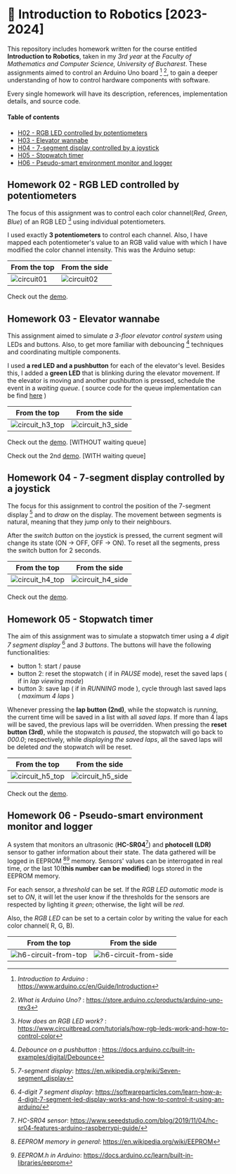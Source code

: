 # 🤖 Introduction to Robotics [2023-2024]

This repository includes homework written for the course entitled **Introduction to Robotics**, taken in my _3rd year_ at the _Faculty of Mathematics and Computer Science, University of Bucharest_. These assignments aimed to control an Arduino Uno board [^1] [^2], to gain a deeper understanding of how to control hardware components with software. 

Every single homework will have its description, references, implementation details, and source code. 

#### Table of contents
- [H02 - RGB LED controlled by potentiometers](#homework-02)
- [H03 - Elevator wannabe](#homework-03)
- [H04 - 7-segment display controlled by a joystick](#homework-04)
- [H05 - Stopwatch timer](#homework-05)
- [H06 - Pseudo-smart environment monitor and logger](#homework-06)

## Homework 02 - RGB LED controlled by potentiometers
The focus of this assignment was to control each color channel(_Red_, _Green_, _Blue_) of an RGB LED [^3] using individual potentiometers. 

I used exactly **3 potentiometers** to control each channel. Also, I have mapped each potentiometer's value to an RGB valid value with which I have modified the color channel intensity. This was the Arduino setup:

| From the top | From the side|
| ---------- | ---------- |
| ![circuit01](https://github.com/VladWero08/IntroductionToRobotics/assets/77508081/fa89d0c7-f157-47c2-8284-5bd2edd08d8d) | ![circuit02](https://github.com/VladWero08/IntroductionToRobotics/assets/77508081/dac2c372-9510-41cc-987e-60f4b6065b7a) | 

Check out the <a href="https://youtube.com/watch/dFWHFmvstL8?feature=share" target="_blank">demo</a>.

## Homework 03 - Elevator wannabe
This assignment aimed to simulate _a 3-floor elevator control system_ using LEDs and buttons. Also, to get more familiar with debouncing [^4] techniques and coordinating multiple components.

I used **a red LED and a pushbutton** for each of the elevator's level. Besides this, I added a **green LED** that is blinking during the elevator movement.
If the elevator is moving and another pushbutton is pressed, schedule the event in a _waiting queue_. ( source code for the queue implementation can be find [here](https://github.com/sdesalas/Arduino-Queue.h) )

| From the top | From the side|
| ---------- | ---------- |
| ![circuit_h3_top](https://github.com/VladWero08/IntroductionToRobotics/assets/77508081/65e59c57-b88b-4305-ae58-7666abb763f7) |![circuit_h3_side](https://github.com/VladWero08/IntroductionToRobotics/assets/77508081/2e3b1604-4ef2-4801-b4eb-780360071633) |

Check out the <a href="https://youtube.com/watch/Dna8v8pamGY" target="_blank">demo</a>. [WITHOUT waiting queue]

Check out the 2nd <a href="https://youtube.com/watch/a4mvA3g6lFc?feature=share" targel="_blank">demo</a>. [WITH waiting queue]

## Homework 04 - 7-segment display controlled by a joystick
The focus for this assignment to control the position of the 7-segment display [^5] and to _draw_ on the display. The movement between segments is natural, meaning that they jump only to their neighbours.

After the _switch button_ on the joystick is pressed, the current segment will change its state (ON -> OFF, OFF -> ON). To reset all the segments, press the switch button for 2 seconds.

| From the top | From the side|
| ---------- | ---------- |
| ![circuit_h4_top](https://github.com/VladWero08/IntroductionToRobotics/assets/77508081/917d96ae-88f7-4547-8046-e60cd0960568) | ![circuit_h4_side](https://github.com/VladWero08/IntroductionToRobotics/assets/77508081/aff6561a-888f-4102-8a02-0371cb09ddd0) |

Check out the <a href="https://youtube.com/watch/6vFm29PpfPI">demo</a>. 

## Homework 05 - Stopwatch timer
The aim of this assignment was to simulate a stopwatch timer using a _4 digit 7 segment display_ [^6] and _3 buttons_. The buttons will have the following functionalities: 
- button 1: start / pause
- button 2: reset the stopwatch ( if in _PAUSE_ mode), reset the saved laps ( if in _lap viewing mode_)
- button 3: save lap ( if in _RUNNING_ mode ), cycle through last saved laps ( _maximum 4 laps_ )

Whenever pressing the **lap button (2nd)**, while the stopwatch is _running_, the current time will be saved in a list with all _saved laps_. If more than 4 laps will be saved, the previous laps will be overridden. 
When pressing the **reset button (3rd)**, while the stopwatch is _paused_, the stopwatch will go back to _000.0_; respectively, while _displaying the saved laps_, all the saved laps will be deleted _and_ the stopwatch will be reset.

| From the top | From the side|
| ---------- | ---------- |
| ![circuit_h5_top](https://github.com/VladWero08/IntroductionToRobotics/assets/77508081/e5f5ffe9-6352-464e-8eca-9773a5b34dca) | ![circuit_h5_side](https://github.com/VladWero08/IntroductionToRobotics/assets/77508081/56d57b78-5e2e-40b2-9deb-694b13d9462d) | 

Check out the <a href="https://www.youtube.com/watch?v=1QCtBLAy9iM">demo</a>. 

## Homework 06 - Pseudo-smart environment monitor and logger
A system that monitors an ultrasonic (**HC-SR04**[^7]) and **photocell (LDR)** sensor to gather information about their state. The data gathered will be logged in EEPROM [^9][^10] memory. Sensors' values can be interrogated in real time, _or_ the last 10(**this number can be modified**) logs stored in the EEPROM memory.

For each sensor, a _threshold_ can be set. If the _RGB LED automatic mode_ is set to _ON_, it
will let the user know if the thresholds for the sensors are respected by lighting it _green_; otherwise, the light will be _red_. 

Also, the _RGB LED_ can be set to a certain color by writing the value for each color channel( R, G, B).

| From the top | From the side|
| ---------- | ---------- |
| ![h6-circuit-from-top](https://github.com/VladWero08/IntroductionToRobotics/assets/77508081/c4b7be88-9fcd-4eaf-9bdf-61e164c46db9) | ![h6-circuit-from-side](https://github.com/VladWero08/IntroductionToRobotics/assets/77508081/d7d4d809-2c71-4c26-a556-8483545f9621) |

[^1]: _Introduction to Arduino_ : https://www.arduino.cc/en/Guide/Introduction
[^2]: _What is Arduino Uno?_ : https://store.arduino.cc/products/arduino-uno-rev3
[^3]: _How does an RGB LED work?_ : https://www.circuitbread.com/tutorials/how-rgb-leds-work-and-how-to-control-color
[^4]: _Debounce on a pushbutton_ : https://docs.arduino.cc/built-in-examples/digital/Debounce
[^5]: _7-segment display_: https://en.wikipedia.org/wiki/Seven-segment_display
[^6]: _4-digit 7 segment display_: https://softwareparticles.com/learn-how-a-4-digit-7-segment-led-display-works-and-how-to-control-it-using-an-arduino/
[^7]: _HC-SR04 sensor_: https://www.seeedstudio.com/blog/2019/11/04/hc-sr04-features-arduino-raspberrypi-guide/
[^8]: _Photocell (LDR) sensor_: https://en.wikipedia.org/wiki/Photoresistor
[^9]: _EEPROM memory in general_: https://en.wikipedia.org/wiki/EEPROM
[^10]: _EEPROM.h in Arduino_: https://docs.arduino.cc/learn/built-in-libraries/eeprom
